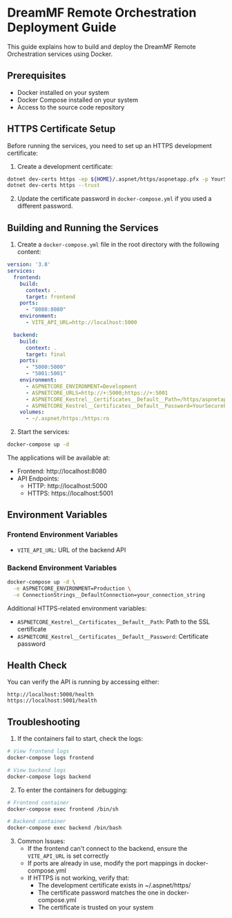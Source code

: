 # DreamMF Remote Orchestration Deployment Guide

This guide explains how to build and deploy the DreamMF Remote Orchestration services using Docker.

## Prerequisites

- Docker installed on your system
- Docker Compose installed on your system
- Access to the source code repository

## HTTPS Certificate Setup

Before running the services, you need to set up an HTTPS development certificate:

1. Create a development certificate:
```bash
dotnet dev-certs https -ep ${HOME}/.aspnet/https/aspnetapp.pfx -p YourSecurePassword
dotnet dev-certs https --trust
```

2. Update the certificate password in `docker-compose.yml` if you used a different password.

## Building and Running the Services

1. Create a `docker-compose.yml` file in the root directory with the following content:
```yaml
version: '3.8'
services:
  frontend:
    build:
      context: .
      target: frontend
    ports:
      - "8080:8080"
    environment:
      - VITE_API_URL=http://localhost:5000

  backend:
    build:
      context: .
      target: final
    ports:
      - "5000:5000"
      - "5001:5001"
    environment:
      - ASPNETCORE_ENVIRONMENT=Development
      - ASPNETCORE_URLS=http://+:5000;https://+:5001
      - ASPNETCORE_Kestrel__Certificates__Default__Path=/https/aspnetapp.pfx
      - ASPNETCORE_Kestrel__Certificates__Default__Password=YourSecurePassword
    volumes:
      - ~/.aspnet/https:/https:ro
```

2. Start the services:
```bash
docker-compose up -d
```

The applications will be available at:
- Frontend: http://localhost:8080
- API Endpoints: 
  - HTTP: http://localhost:5000
  - HTTPS: https://localhost:5001

## Environment Variables

### Frontend Environment Variables
- `VITE_API_URL`: URL of the backend API

### Backend Environment Variables
```bash
docker-compose up -d \
  -e ASPNETCORE_ENVIRONMENT=Production \
  -e ConnectionStrings__DefaultConnection=your_connection_string
```

Additional HTTPS-related environment variables:
- `ASPNETCORE_Kestrel__Certificates__Default__Path`: Path to the SSL certificate
- `ASPNETCORE_Kestrel__Certificates__Default__Password`: Certificate password

## Health Check

You can verify the API is running by accessing either:
```
http://localhost:5000/health
https://localhost:5001/health
```

## Troubleshooting

1. If the containers fail to start, check the logs:
```bash
# View frontend logs
docker-compose logs frontend

# View backend logs
docker-compose logs backend
```

2. To enter the containers for debugging:
```bash
# Frontend container
docker-compose exec frontend /bin/sh

# Backend container
docker-compose exec backend /bin/bash
```

3. Common Issues:
   - If the frontend can't connect to the backend, ensure the `VITE_API_URL` is set correctly
   - If ports are already in use, modify the port mappings in docker-compose.yml
   - If HTTPS is not working, verify that:
     - The development certificate exists in ~/.aspnet/https/
     - The certificate password matches the one in docker-compose.yml
     - The certificate is trusted on your system
